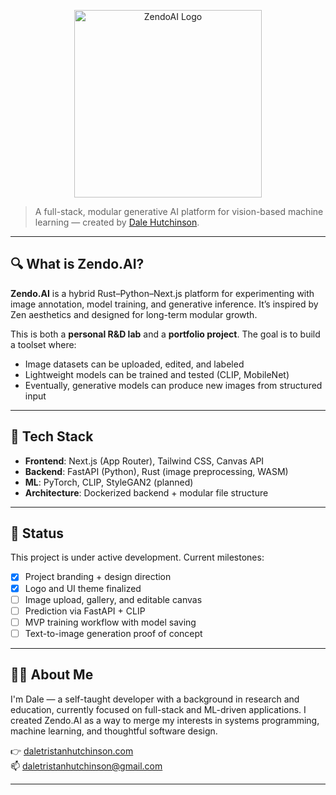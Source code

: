 <p align="center">
  <img src="./assets/zendo-logo.svg" alt="ZendoAI Logo" width="300"/>
</p>

> A full-stack, modular generative AI platform for vision-based machine learning — created by [Dale Hutchinson](https://daletristanhutchinson.com).

---

## 🔍 What is Zendo.AI?

**Zendo.AI** is a hybrid Rust–Python–Next.js platform for experimenting with image annotation, model training, and generative inference. It’s inspired by Zen aesthetics and designed for long-term modular growth.

This is both a **personal R&D lab** and a **portfolio project**. The goal is to build a toolset where:
- Image datasets can be uploaded, edited, and labeled
- Lightweight models can be trained and tested (CLIP, MobileNet)
- Eventually, generative models can produce new images from structured input

---

## 🧠 Tech Stack

- **Frontend**: Next.js (App Router), Tailwind CSS, Canvas API
- **Backend**: FastAPI (Python), Rust (image preprocessing, WASM)
- **ML**: PyTorch, CLIP, StyleGAN2 (planned)
- **Architecture**: Dockerized backend + modular file structure

---

## 📌 Status

This project is under active development. Current milestones:
- [x] Project branding + design direction
- [x] Logo and UI theme finalized
- [ ] Image upload, gallery, and editable canvas
- [ ] Prediction via FastAPI + CLIP
- [ ] MVP training workflow with model saving
- [ ] Text-to-image generation proof of concept

---

## 🙋‍♂️ About Me

I'm Dale — a self-taught developer with a background in research and education, currently focused on full-stack and ML-driven applications. I created Zendo.AI as a way to merge my interests in systems programming, machine learning, and thoughtful software design.

👉 [daletristanhutchinson.com](https://daletristanhutchinson.com)  
📫 [daletristanhutchinson@gmail.com](mailto:daletristanhutchinson@gmail.com)

---
